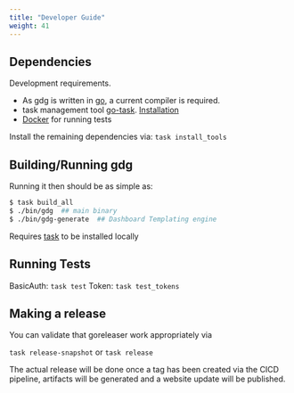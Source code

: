 ```yaml
---
title: "Developer Guide"
weight: 41
---
```


## Dependencies

Development requirements.
  - As gdg is written in [go](https://go.dev/), a current compiler is required.
  - task management tool [go-task](https://github.com/go-task/task). [Installation](https://taskfile.dev/installation/)
  - [Docker](https://www.docker.com/products/docker-desktop/) for running tests

Install the remaining dependencies via: `task install_tools`

## Building/Running gdg

Running it then should be as simple as:

```bash
$ task build_all
$ ./bin/gdg  ## main binary
$ ./bin/gdg-generate  ## Dashboard Templating engine
```

Requires [task](https://github.com/go-task/task.git) to be installed locally

## Running Tests

BasicAuth:
   `task test`
Token:
  `task test_tokens`

## Making a release

You can validate that goreleaser work appropriately via

`task release-snapshot` or `task release`

The actual release will be done once a tag has been created via the CICD pipeline, artifacts will be generated and a website update will be published.
